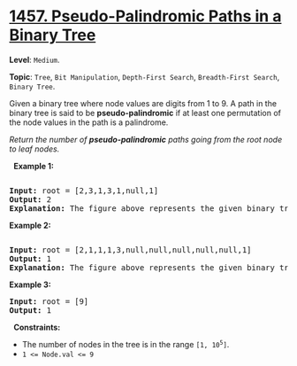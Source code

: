 # [1457. Pseudo-Palindromic Paths in a Binary Tree](https://leetcode.com/problems/pseudo-palindromic-paths-in-a-binary-tree/)

**Level**: `Medium`.

**Topic**: `Tree`, `Bit Manipulation`, `Depth-First Search`, `Breadth-First Search`, `Binary Tree`.

Given a binary tree where node values are digits from 1 to 9. A path in the binary tree is said to be <strong>pseudo-palindromic</strong> if at least one permutation of the node values in the path is a palindrome.

<em>Return the number of <strong>pseudo-palindromic</strong> paths going from the root node to leaf nodes.</em>

&nbsp;
<strong>Example 1:</strong>

<img alt="" src="https://assets.leetcode.com/uploads/2020/05/06/palindromic_paths_1.png" >

<pre><strong>Input:</strong> root = [2,3,1,3,1,null,1]
<strong>Output:</strong> 2
<strong>Explanation:</strong> The figure above represents the given binary tree. There are three paths going from the root node to leaf nodes: the red path [2,3,3], the green path [2,1,1], and the path [2,3,1]. Among these paths only red path and green path are pseudo-palindromic paths since the red path [2,3,3] can be rearranged in [3,2,3] (palindrome) and the green path [2,1,1] can be rearranged in [1,2,1] (palindrome).
</pre>

<strong>Example 2:</strong>

<strong><img alt="" src="https://assets.leetcode.com/uploads/2020/05/07/palindromic_paths_2.png" ></strong>

<pre><strong>Input:</strong> root = [2,1,1,1,3,null,null,null,null,null,1]
<strong>Output:</strong> 1
<strong>Explanation:</strong> The figure above represents the given binary tree. There are three paths going from the root node to leaf nodes: the green path [2,1,1], the path [2,1,3,1], and the path [2,1]. Among these paths only the green path is pseudo-palindromic since [2,1,1] can be rearranged in [1,2,1] (palindrome).
</pre>

<strong>Example 3:</strong>

<pre><strong>Input:</strong> root = [9]
<strong>Output:</strong> 1
</pre>

&nbsp;
<strong>Constraints:</strong>

<ul>
 <li>The number of nodes in the tree is in the range <code>[1, 10<sup>5</sup>]</code>.</li>
 <li><code>1 &lt;= Node.val &lt;= 9</code></li>
</ul>
